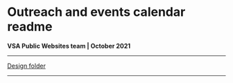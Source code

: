 # Outreach and events calendar readme
**VSA Public Websites team | October 2021**

---

[Design folder](https://github.com/department-of-veterans-affairs/va.gov-team/tree/master/teams/vsa/teams/public-websites/outreach-and-events/design)

---
